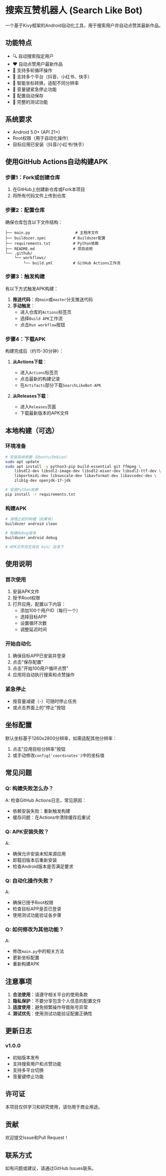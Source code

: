 # 搜索互赞机器人 (Search Like Bot)

一个基于Kivy框架的Android自动化工具，用于搜索用户并自动点赞其最新作品。

## 功能特点

- 🔍 自动搜索指定用户
- ❤️ 自动点赞用户最新作品
- 🔄 支持多轮循环操作
- 📱 支持多个平台（抖音、小红书、快手）
- 🎯 智能坐标转换，适配不同分辨率
- 🛑 音量键紧急停止功能
- 💾 配置自动保存
- 🧪 完整的测试功能

## 系统要求

- Android 5.0+ (API 21+)
- Root权限（用于自动化操作）
- 目标应用已安装（抖音/小红书/快手）

## 使用GitHub Actions自动构建APK

### 步骤1：Fork或创建仓库

1. 在GitHub上创建新仓库或Fork本项目
2. 将所有代码文件上传到仓库

### 步骤2：配置仓库

确保仓库包含以下文件结构：
```
├── main.py                    # 主程序文件
├── buildozer.spec            # Buildozer配置
├── requirements.txt          # Python依赖
├── README.md                 # 项目说明
└── .github/
    └── workflows/
        └── build.yml         # GitHub Actions工作流
```

### 步骤3：触发构建

有以下方式触发APK构建：

1. **推送代码**：向`main`或`master`分支推送代码
2. **手动触发**：
   - 进入仓库的`Actions`标签页
   - 选择`Build APK`工作流
   - 点击`Run workflow`按钮

### 步骤4：下载APK

构建完成后（约15-30分钟）：

1. **从Actions下载**：
   - 进入`Actions`标签页
   - 点击最新的构建记录
   - 在`Artifacts`部分下载`SearchLikeBot-APK`

2. **从Releases下载**：
   - 进入`Releases`页面
   - 下载最新版本的APK文件

## 本地构建（可选）

### 环境准备

```bash
# 安装系统依赖（Ubuntu/Debian）
sudo apt update
sudo apt install -y python3-pip build-essential git ffmpeg \
    libsdl2-dev libsdl2-image-dev libsdl2-mixer-dev libsdl2-ttf-dev \
    libportmidi-dev libswscale-dev libavformat-dev libavcodec-dev \
    zlib1g-dev openjdk-17-jdk

# 安装Python依赖
pip install -r requirements.txt
```

### 构建APK

```bash
# 清理之前的构建（如果有）
buildozer android clean

# 构建debug版本
buildozer android debug

# APK文件将生成在 bin/ 目录下
```

## 使用说明

### 首次使用

1. 安装APK文件
2. 授予Root权限
3. 打开应用，配置以下内容：
   - 添加100个用户ID（每行一个）
   - 选择目标APP
   - 设置循环次数
   - 调整延迟时间

### 开始自动化

1. 确保目标APP已安装并登录
2. 点击"保存配置"
3. 点击"开始100用户循环点赞"
4. 应用将自动执行搜索和点赞操作

### 紧急停止

- 按音量减键（-）可随时停止任务
- 或点击界面上的"停止"按钮

## 坐标配置

默认坐标基于1260x2800分辨率，如需适配其他分辨率：

1. 点击"应用目标分辨率"按钮
2. 或手动修改`config['coordinates']`中的坐标值

## 常见问题

### Q: 构建失败怎么办？
A: 检查GitHub Actions日志，常见原因：
- 依赖安装失败：重新触发构建
- 缓存问题：在Actions中清除缓存后重试

### Q: APK安装失败？
A: 
- 确保允许安装未知来源应用
- 卸载旧版本后重新安装
- 检查Android版本是否满足要求

### Q: 自动化操作失败？
A: 
- 确保已授予Root权限
- 检查目标APP是否已登录
- 使用测试功能验证各步骤

### Q: 如何修改为其他功能？
A: 
- 修改`main.py`中的相关方法
- 更新坐标配置
- 重新构建APK

## 注意事项

1. **合法使用**：请遵守相关平台的使用条款
2. **隐私保护**：不要分享包含个人信息的配置文件
3. **适度使用**：避免频繁操作导致账号异常
4. **测试优先**：使用测试功能验证配置正确性

## 更新日志

### v1.0.0
- 初始版本发布
- 支持搜索用户和点赞功能
- 支持多平台切换
- 音量键停止功能

## 许可证

本项目仅供学习和研究使用，请勿用于商业用途。

## 贡献

欢迎提交Issue和Pull Request！

## 联系方式

如有问题或建议，请通过GitHub Issues联系。
